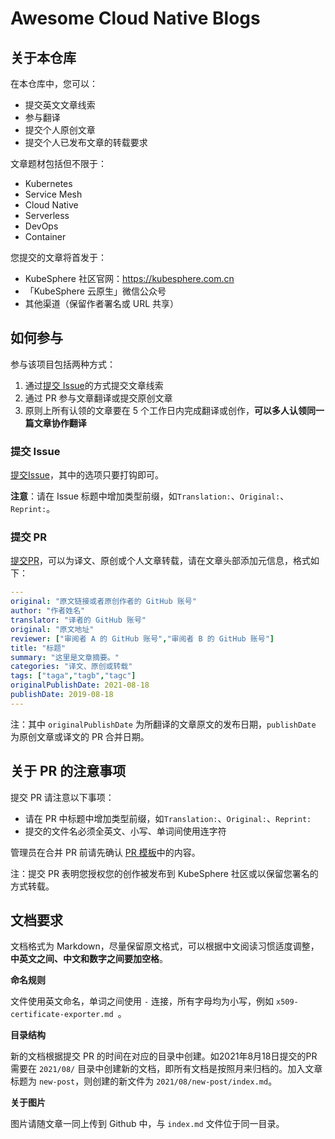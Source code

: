 # Awesome Cloud Native Blogs

## 关于本仓库

在本仓库中，您可以：

- 提交英文文章线索
- 参与翻译
- 提交个人原创文章
- 提交个人已发布文章的转载要求

文章题材包括但不限于：

- Kubernetes
- Service Mesh
- Cloud Native
- Serverless
- DevOps
- Container

您提交的文章将首发于：

- KubeSphere 社区官网：https://kubesphere.com.cn
- 「KubeSphere 云原生」微信公众号
- 其他渠道（保留作者署名或 URL 共享）

## 如何参与

参与该项目包括两种方式：

1. 通过[提交 Issue](https://github.com/kubesphere-sigs/awesome-cloud-native-blogs/issues/new?assignees=&labels=kind%2Ftranslation&template=docs.yaml)的方式提交文章线索
2. 通过 PR 参与文章翻译或提交原创文章
3. 原则上所有认领的文章要在 5 个工作日内完成翻译或创作，**可以多人认领同一篇文章协作翻译**

### 提交 Issue

[提交Issue](https://github.com/kubesphere-sigs/awesome-cloud-native-blogs/issues/new?assignees=&labels=kind%2Ftranslation&template=docs.yaml)，其中的选项只要打钩即可。

**注意**：请在 Issue 标题中增加类型前缀，如`Translation:`、`Original:`、`Reprint:`。

### 提交 PR

[提交PR](https://github.com/kubesphere-sigs/awesome-cloud-native-blogs/pulls)，可以为译文、原创或个人文章转载，请在文章头部添加元信息，格式如下：

```yaml
---
original: "原文链接或者原创作者的 GitHub 账号"
author: "作者姓名"
translator: "译者的 GitHub 账号"
original: "原文地址"
reviewer: ["审阅者 A 的 GitHub 账号","审阅者 B 的 GitHub 账号"]
title: "标题"
summary: "这里是文章摘要。"
categories: "译文、原创或转载"
tags: ["taga","tagb","tagc"]
originalPublishDate: 2021-08-18
publishDate: 2019-08-18
---
```

注：其中 `originalPublishDate` 为所翻译的文章原文的发布日期，`publishDate` 为原创文章或译文的 PR 合并日期。

## 关于 PR 的注意事项

提交 PR 请注意以下事项：

- 请在 PR 中标题中增加类型前缀，如`Translation:`、`Original:`、`Reprint:`
- 提交的文件名必须全英文、小写、单词间使用连字符

管理员在合并 PR 前请先确认 [PR 模板](<https://github.com/kubesphere-sigs/awesome-cloud-native-blogs/blob/master/PULL_REQUEST_TEMPLATE.md>)中的内容。

注：提交 PR 表明您授权您的创作被发布到 KubeSphere 社区或以保留您署名的方式转载。

## 文档要求

文档格式为 Markdown，尽量保留原文格式，可以根据中文阅读习惯适度调整，**中英文之间、中文和数字之间要加空格**。

**命名规则**

文件使用英文命名，单词之间使用 `-` 连接，所有字母均为小写，例如 `x509-certificate-exporter.md `。

**目录结构**

新的文档根据提交 PR 的时间在对应的目录中创建。如2021年8月18日提交的PR需要在 `2021/08/` 目录中创建新的文档，即所有文档是按照月来归档的。加入文章标题为 `new-post`，则创建的新文件为 `2021/08/new-post/index.md`。

**关于图片**

图片请随文章一同上传到 Github 中，与 `index.md` 文件位于同一目录。